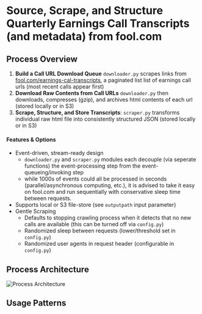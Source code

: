 # Source, Scrape, and Structure Quarterly Earnings Call Transcripts (and metadata) from fool.com

## Process Overview

1. **Build a Call URL Download Queue** `downloader.py` scrapes links from [fool.com/earnings-cal-transcripts](https://www.fool.com/earnings-call-transcripts/?page=1), a paginated list list of earnings call urls (most recent calls appear first)
2. **Download Raw Contents from Call URLs** `downloader.py` then downloads, compresses (gzip), and archives html contents of each url (stored locally or in S3)
3. **Scrape, Structure, and Store Transcripts**: `scraper.py` transforms individual raw html file into consistently structured JSON (stored locally or in S3)

#### Features & Options
- Event-driven, stream-ready design
  - `downloader.py` and `scraper.py` modules each decouple (via seperate functions) the event-processing step from the event-queueing/invoking step
  - while 1000s of events could all be processed in seconds (parallel/asynchronous computing, etc.), it is advised to take it easy on fool.com and run sequentially with conservative sleep time between requests. 
- Supports local or S3 file-store (see `outputpath` input parameter)
- Gentle Scraping
  - Defaults to stopping crawling process when it detects that no new calls are available (this can be turned off via `config.py`)
  - Randomized sleep between requests (lower/threshold set in `config.py`)
  - Randomized user agents in request header (configurable in `config.py`)

## Process Architecture
![Process Architecture](Empty)

## Usage Patterns
